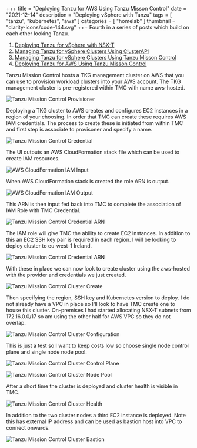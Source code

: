 +++
title = "Deploying Tanzu for AWS Using Tanzu Misson Control"
date = "2021-12-14"
description = "Deploying vSphere with Tanzu"
tags = [
    "tanzu",
    "kubernetes",
    "aws"
]
categories = [
    "homelab"
]
thumbnail = "clarity-icons/code-144.svg"
+++
Fourth in a series of posts which build on each other looking Tanzu.

1. [Deploying Tanzu for vSphere with NSX-T](/post/tanzu-basic-nsx)
2. [Managing Tanzu for vSphere Clusters Using ClusterAPI](/post/tanzu-tkc)
3. [Managing Tanzu for vSphere Clusters Using Tanzu Misson Control](/post/tanzu-tmc)
4. [Deploying Tanzu for AWS Using Tanzu Misson Control](/post/tanzu-tmc-aws)

Tanzu Mission Control hosts a TKG management cluster on AWS that you can use to provision workload clusters into your AWS account. The TKG management cluster is pre-registered within TMC with name aws-hosted.

![Tanzu Mission Control Provisioner](/images/tanzu-tmc-aws-prov.png)

Deploying a TKG cluster to AWS creates and configures EC2 instances in a region of your choosing. In order that TMC can create these requires AWS IAM credentials. The process to create these is initiated from within TMC and first step is associate to provisoner and specify a name.

![Tanzu Mission Control Credential](/images/tanzu-tmc-aws-cred-name.png)

The UI outputs an AWS CloudFormation stack file which can be used to create IAM resources.

![AWS CloudFormation IAM Input](/images/tanzu-tmc-aws-cloudform-in.png)

When AWS CloudFormation stack is created the role ARN is output.

![AWS CloudFormation IAM Output](/images/tanzu-tmc-aws-cloudform-out.png)

This ARN is then input fed back into TMC to complete the association of IAM Role with TMC Credential.

![Tanzu Mission Control Credential ARN](/images/tanzu-tmc-aws-cred-arn.png)

The IAM role will give TMC the ability to create EC2 instances. In addition to this an EC2 SSH key pair is required in each region. I will be looking to deploy cluster to eu-west-1 Ireland.

![Tanzu Mission Control Credential ARN](/images/tanzu-tmc-aws-cred-ssh.png)

With these in place we can now look to create cluster using the aws-hosted with the provider and credentials we just created.

![Tanzu Mission Control Cluster Create](/images/tanzu-tmc-aws-clus-create.png)

Then specifying the region, SSH key and Kubernetes version to deploy. I do not already have a VPC in place so I'll look to have TMC create one to house this cluster. On-premises I had started allocating NSX-T subnets from 172.16.0.0/17 so am using the other half for AWS VPC so they do not overlap.

![Tanzu Mission Control Cluster Configuration](/images/tanzu-tmc-aws-clus-configure.png)

This is just a test so I want to keep costs low so choose single node control plane and single node node pool.

![Tanzu Mission Control Cluster Control Plane](/images/tanzu-tmc-aws-clus-control.png)

![Tanzu Mission Control Cluster Node Pool](/images/tanzu-tmc-aws-clus-nodepool.png)

After a short time the cluster is deployed and cluster health is visible in TMC.

![Tanzu Mission Control Cluster Health](/images/tanzu-tmc-aws-clus-health.png)

In addition to the two cluster nodes a third EC2 instance is deployed. Note this has external IP address and can be used as bastion host into VPC to connect onwards.

![Tanzu Mission Control Cluster Bastion](/images/tanzu-tmc-aws-clus-bastion.png)
